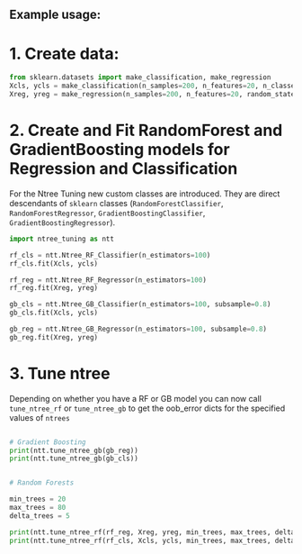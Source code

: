 ## Example usage:


# 1. Create data:

```python
from sklearn.datasets import make_classification, make_regression
Xcls, ycls = make_classification(n_samples=200, n_features=20, n_classes=3, random_state=42, n_clusters_per_class=3, n_informative=5)
Xreg, yreg = make_regression(n_samples=200, n_features=20, random_state=42)
```

# 2. Create and Fit RandomForest and GradientBoosting models for Regression and Classification

For the Ntree Tuning new custom classes are introduced. They are direct descendants of `sklearn` classes (`RandomForestClassifier`, `RandomForestRegressor`, `GradientBoostingClassifier`, `GradientBoostingRegressor`).

```python
import ntree_tuning as ntt

rf_cls = ntt.Ntree_RF_Classifier(n_estimators=100)
rf_cls.fit(Xcls, ycls)

rf_reg = ntt.Ntree_RF_Regressor(n_estimators=100)
rf_reg.fit(Xreg, yreg)

gb_cls = ntt.Ntree_GB_Classifier(n_estimators=100, subsample=0.8)
gb_cls.fit(Xcls, ycls)

gb_reg = ntt.Ntree_GB_Regressor(n_estimators=100, subsample=0.8)
gb_reg.fit(Xreg, yreg)

```

# 3. Tune ntree

Depending on whether you have a RF or GB model you can now call `tune_ntree_rf` or `tune_ntree_gb` to get the oob_error dicts for the specified values of `ntrees`

```python

# Gradient Boosting
print(ntt.tune_ntree_gb(gb_reg))
print(ntt.tune_ntree_gb(gb_cls))


# Random Forests

min_trees = 20
max_trees = 80
delta_trees = 5

print(ntt.tune_ntree_rf(rf_reg, Xreg, yreg, min_trees, max_trees, delta_trees))
print(ntt.tune_ntree_rf(rf_cls, Xcls, ycls, min_trees, max_trees, delta_trees))

```


